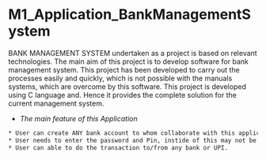 # M1_Application_BankManagementSystem

BANK MANAGEMENT SYSTEM undertaken as a project is based on relevant technologies. The main aim of this project is to develop software for bank management system. This project has been developed to carry out the processes easily and quickly, which is not possible with the manuals systems, which are overcome by this software. This project is developed using C language and. Hence it provides the complete solution for the current management system.

* _The main feature of this Application_

```sh
* User can create ANY bank account to whom collaborate with this application. like Union,SBI,Indian Bank,BOI etc,.
* User needs to enter the password and Pin, instide of this may not be able to logged-in.
* User can able to do the transaction to/from any bank or UPI.
```
